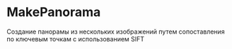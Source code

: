 # MakePanorama
Создание панорамы из нескольких изображений путем сопоставления по ключевым точкам с использованием SIFT
